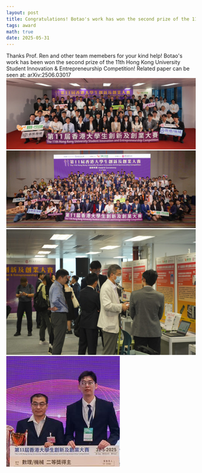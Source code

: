 ```yaml
---
layout: post
title: Congratulations! Botao's work has won the second prize of the 11th Hong Kong University Student Innovation & Entrepreneurship Competition!
tags: award
math: true
date: 2025-05-31
---
```

Thanks Prof. Ren and other team memebers for your kind help!
Botao's work has been won the second prize of the 11th Hong Kong University Student Innovation & Entrepreneurship Competition!
Related paper can be seen at: arXiv:2506.03017
![photo1](/PostMaterial/11hkchallenge_photo1.jpg "photo1")
![photo2](/PostMaterial/11hkchallenge_photo2.jpg "photo2")
![photo3](/PostMaterial/11hkchallenge_photo3.jpg "photo3")
![photo4](/PostMaterial/11hkchallenge_photo4.png "photo4")
